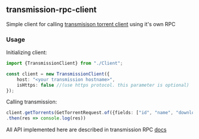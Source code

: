 ## transmission-rpc-client

Simple client for calling [transmisison torrent client](https://transmissionbt.com/) using it's own RPC 

### Usage

Initializing client:
```typescript
import {TransmissionClient} from "./Client";

const client = new TransmissionClient({
    host: "<your transmission hostname>",
    isHttps: false //(use https protocol. this parameter is optional)
});
```
Calling transmission:

```typescript
client.getTorrents(GetTorrentRequest.of({fields: ["id", "name", "downloadDir"], ids: [1] || undefined}))
.then(res => console.log(res))
```

All API implemented here are described in transmission RPC [docs](https://github.com/transmission/transmission/blob/master/extras/rpc-spec.txt)